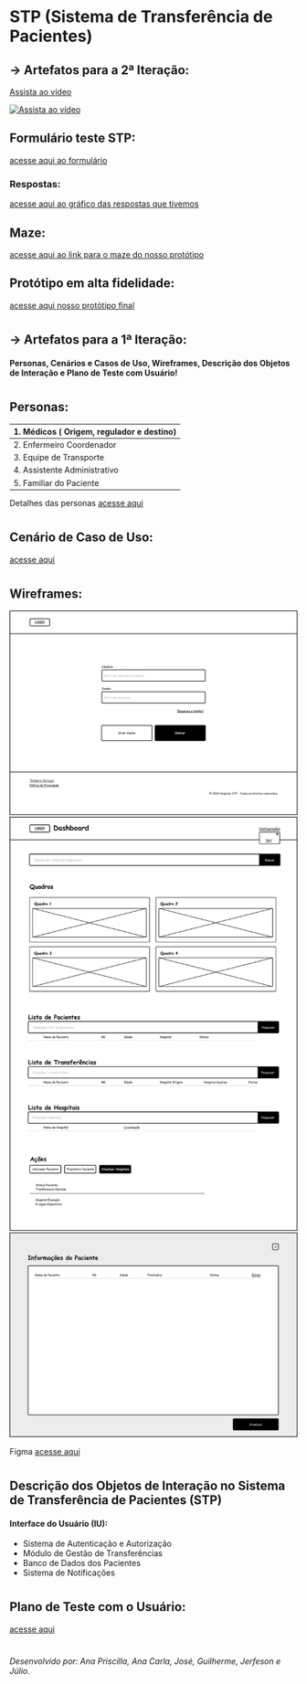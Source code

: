 # STP (Sistema de Transferência de Pacientes)

##  → Artefatos para a 2ª Iteração:

[Assista ao vídeo](https://youtu.be/xMFKkjOHMNA)

[![Assista ao vídeo](https://img.youtube.com/vi/xMFKkjOHMNA/maxresdefault.jpg)](https://www.youtube.com/watch?v=xMFKkjOHMNA)

## Formulário teste STP:
[acesse aqui ao formulário](https://docs.google.com/forms/d/e/1FAIpQLSdfXC-giQkG3zNiL9z9HE08IetFo0l3Qcs1yIijBqLlhZfU9g/viewform?usp=sf_link)

### Respostas:
[acesse aqui ao gráfico das respostas que tivemos](https://docs.google.com/spreadsheets/d/17WCBqiD1MWQAW_-WNm9_J3YJxs1TY-O2QItTY3s36sM/edit?usp=sharing)

## Maze:
[acesse aqui ao link para o maze do nosso protótipo](https://t.maze.co/252525337)

## Protótipo em alta fidelidade:
[acesse aqui nosso protótipo final](https://t.maze.co/252525337](https://www.figma.com/proto/skO8ZpXGN68utHGWjGe0Yf/STP?node-id=58-5&t=B4H9n3wm3hLAM3ms-0&scaling=scale-down&content-scaling=fixed&page-id=58%3A2&starting-point-node-id=58%3A5))

#

## → Artefatos para a 1ª Iteração: 
#### Personas, Cenários e Casos de Uso, Wireframes, Descrição dos Objetos de Interação e Plano de Teste com Usuário!

#
## Personas:

|1. Médicos ( Origem, regulador e destino) |
|:------------- |
|2. Enfermeiro Coordenador |
|3. Equipe de Transporte |
|4. Assistente Administrativo |
|5. Familiar do Paciente |

Detalhes das personas [acesse aqui](https://github.com/Equipe-Dourada/ihc-design-de-experiencia/blob/main/Personas.md)


#
## Cenário de Caso de Uso:
[acesse aqui](https://github.com/Equipe-Dourada/ihc-design-de-experiencia/blob/main/Cenarios-e-Caso-de-Uso.md)

#

## Wireframes:

![](https://github.com/Equipe-Dourada/ihc-design-de-experiencia/blob/main/imgs-wireframes/Tela-de-Login.svg)
![](https://github.com/Equipe-Dourada/ihc-design-de-experiencia/blob/main/imgs-wireframes/Dashboard-Painel.svg)
![](https://github.com/Equipe-Dourada/ihc-design-de-experiencia/blob/main/imgs-wireframes/Tela-Detalhes.svg)

Figma [acesse aqui](https://www.figma.com/design/skO8ZpXGN68utHGWjGe0Yf/STP?node-id=0-1&t=3HOeBOGUT51BXxw1-1)

#
## Descrição dos Objetos de Interação no Sistema de Transferência de Pacientes (STP)
#### Interface do Usuário (IU):
* Sistema de Autenticação e Autorização 
* Módulo de Gestão de Transferências
* Banco de Dados dos Pacientes
* Sistema de Notificações

#

## Plano de Teste com o Usuário:
[acesse aqui](https://github.com/Equipe-Dourada/ihc-design-de-experiencia/blob/main/Plano-de-Teste.md)

#
###### Desenvolvido por: Ana Priscilla, Ana Carla, José, Guilherme, Jerfeson e Júlio.

#
